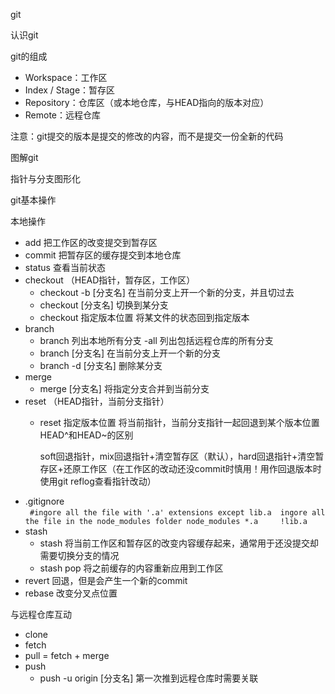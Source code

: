 git

认识git











git的组成

- Workspace：工作区
- Index / Stage：暂存区
- Repository：仓库区（或本地仓库，与HEAD指向的版本对应）
- Remote：远程仓库

注意：git提交的版本是提交的修改的内容，而不是提交一份全新的代码

图解git

指针与分支图形化





git基本操作

本地操作

- add 把工作区的改变提交到暂存区
- commit 把暂存区的缓存提交到本地仓库
- status 查看当前状态
- checkout （HEAD指针，暂存区，工作区）
  - checkout -b [分支名]     在当前分支上开一个新的分支，并且切过去
  - checkout [分支名]  切换到某分支
  - checkout 指定版本位置 将某文件的状态回到指定版本 
- branch
  - branch 列出本地所有分支  -all 列出包括远程仓库的所有分支
  - branch [分支名] 在当前分支上开一个新的分支
  - branch -d [分支名] 删除某分支
- merge
  - merge [分支名]  将指定分支合并到当前分支
- reset （HEAD指针，当前分支指针）
  - reset 指定版本位置 将当前指针，当前分支指针一起回退到某个版本位置
     HEAD^和HEAD~的区别
     
     soft回退指针，mix回退指针+清空暂存区（默认），hard回退指针+清空暂存区+还原工作区（在工作区的改动还没commit时慎用！用作回退版本时使用git reflog查看指针改动）
- .gitignore  
  ` #ingore all the file with '.a' extensions except lib.a 
  ingore all the file in the node_modules folder
  node_modules
  *.a    
  !lib.a`
- stash
  - stash 将当前工作区和暂存区的改变内容缓存起来，通常用于还没提交却需要切换分支的情况
  - stash pop 将之前缓存的内容重新应用到工作区
- revert 回退，但是会产生一个新的commit
- rebase 改变分叉点位置

与远程仓库互动

- clone
- fetch
- pull = fetch + merge
- push
  - push -u origin [分支名]  第一次推到远程仓库时需要关联
